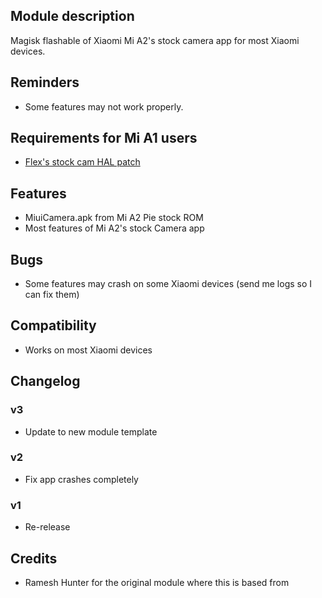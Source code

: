 ## Module description
Magisk flashable of Xiaomi Mi A2's stock camera app for most Xiaomi devices.

## Reminders
* Some features may not work properly.

## Requirements for Mi A1 users
* [Flex's stock cam HAL patch](https://forum.xda-developers.com/mi-a1/themes/magisk-stock-camera-hal-custom-roms-t3900493)

## Features
* MiuiCamera.apk from Mi A2 Pie stock ROM
* Most features of Mi A2's stock Camera app

## Bugs
* Some features may crash on some Xiaomi devices (send me logs so I can fix them)

## Compatibility
* Works on most Xiaomi devices

## Changelog
### v3
* Update to new module template

### v2
* Fix app crashes completely

### v1
* Re-release

## Credits
* Ramesh Hunter for the original module where this is based from